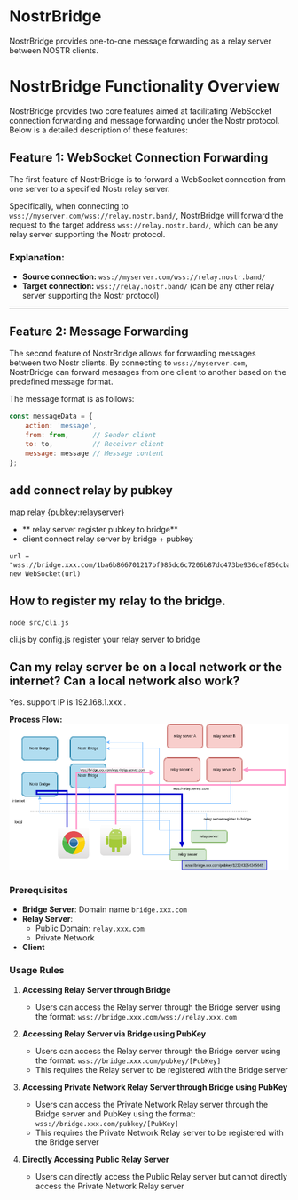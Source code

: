 # NostrBridge
NostrBridge provides one-to-one message forwarding as a relay server between NOSTR clients.

# NostrBridge Functionality Overview

NostrBridge provides two core features aimed at facilitating WebSocket connection forwarding and message forwarding under the Nostr protocol. Below is a detailed description of these features:

## Feature 1: WebSocket Connection Forwarding

The first feature of NostrBridge is to forward a WebSocket connection from one server to a specified Nostr relay server.

Specifically, when connecting to `wss://myserver.com/wss://relay.nostr.band/`, NostrBridge will forward the request to the target address `wss://relay.nostr.band/`, which can be any relay server supporting the Nostr protocol.

### Explanation:
- **Source connection:** `wss://myserver.com/wss://relay.nostr.band/`
- **Target connection:** `wss://relay.nostr.band/` (can be any other relay server supporting the Nostr protocol)

---

## Feature 2: Message Forwarding

The second feature of NostrBridge allows for forwarding messages between two Nostr clients. By connecting to `wss://myserver.com`, NostrBridge can forward messages from one client to another based on the predefined message format.

The message format is as follows:

```javascript
const messageData = {
    action: 'message',
    from: from,      // Sender client
    to: to,          // Receiver client
    message: message // Message content
};
```

## add connect relay by pubkey
map relay {pubkey:relayserver}
- ** relay server register pubkey to bridge**
- client connect relay server by bridge + pubkey

```
url = "wss://bridge.xxx.com/1ba6b866701217bf985dc6c7206b87dc473be936cef856cba753a25e6ba1c3a4"
new WebSocket(url)
```

## How to register my relay to the bridge.

```
node src/cli.js
```

cli.js by config.js register your relay server to bridge

## Can my relay server be on a local network or the internet? Can a local network also work?
Yes. support IP is 192.168.1.xxx .

**Process Flow:**
<img src="https://raw.githubusercontent.com/duozhutuan/nostrbridge/master/docs/bridge.drawio.png" alt="drawing" />

### Prerequisites

- **Bridge Server**: Domain name `bridge.xxx.com`
- **Relay Server**:
  - Public Domain: `relay.xxx.com`
  - Private Network 
- **Client**

### Usage Rules

1. **Accessing Relay Server through Bridge**
   - Users can access the Relay server through the Bridge server using the format: `wss://bridge.xxx.com/wss://relay.xxx.com`
   
2. **Accessing Relay Server via Bridge using PubKey**
   - Users can access the Relay server through the Bridge server using the format: `wss://bridge.xxx.com/pubkey/[PubKey]`
   - This requires the Relay server to be registered with the Bridge server

3. **Accessing Private Network Relay Server through Bridge using PubKey**
   - Users can access the Private Network Relay server through the Bridge server and PubKey using the format: `wss://bridge.xxx.com/pubkey/[PubKey]`
   - This requires the Private Network Relay server to be registered with the Bridge server

4. **Directly Accessing Public Relay Server**
   - Users can directly access the Public Relay server but cannot directly access the Private Network Relay server

